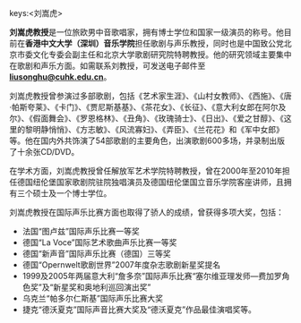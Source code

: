 keys:<刘嵩虎>


**刘嵩虎教授**是一位旅欧男中音歌唱家，拥有博士学位和国家一级演员的称号。他目前在**香港中文大学（深圳）音乐学院**担任歌剧与声乐教授，同时也是中国致公党北京市委文化专委会副主任和北京大学歌剧研究院特聘教授。他的研究领域主要集中在歌剧和声乐方面。如需联系刘教授，可发送电子邮件至**liusonghu@cuhk.edu.cn**。

刘嵩虎教授曾参演过多部歌剧，包括《艺术家生涯》、《山村女教师》、《西施》、《唐·帕斯夸莱》、《卡门》、《贾尼斯基基》、《茶花女》、《长征》、《意大利女郎在阿尔及尔》、《假面舞会》、《罗恩格林》、《丑角》、《玫瑰骑士》、《日出》、《爱之甘醇》、《这里的黎明静悄悄》、《方志敏》、《风流寡妇》、《弄臣》、《兰花花》和《军中女郎》等。他在国内外共饰演了54部歌剧的主要角色，出演歌剧600多场，并录制出版了十余张CD/DVD。

在学术方面，刘嵩虎教授曾任解放军艺术学院特聘教授，曾在2000年至2010年担任德国纽伦堡国家歌剧院驻院独唱演员及德国纽伦堡国立音乐学院客座讲师，且拥有三个硕士及一个博士学位。

刘嵩虎教授在国际声乐比赛方面也取得了骄人的成绩，曾获得多项大奖，包括：

- 法国“图卢兹”国际声乐比赛一等奖
- 德国“La Voce”国际艺术歌曲声乐比赛一等奖
- 德国“新声音”国际声乐比赛（德国）三等奖
- 德国“Opernwelt歌剧世界”2007年度杂志歌剧新星奖提名
- 1999及2005年两届意大利“詹多奈”国际声乐比赛“塞尔维亚理发师—费加罗角色奖”及“新星奖和奥地利巡回演出奖”
- 乌克兰“帕多尔仁斯基”国际声乐比赛大奖
- 捷克“德沃夏克”国际声音比赛大奖及“德沃夏克”作品最佳演唱奖等。